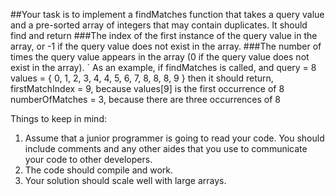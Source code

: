 ##Your task is to implement a findMatches function that takes a query value and a pre-sorted array of integers that may contain duplicates. It should find and return
###The index of the first instance of the query value in the array, or -1 if the query value does not exist in the array.
###The number of times the query value appears in the array (0 if the query value does not exist in the array).
`
As an example, if findMatches is called, and
 query = 8
values = { 0, 1, 2, 3, 4, 4, 5, 6, 7, 8, 8, 8, 9 }
then it should return,
firstMatchIndex = 9, because values[9] is the first occurrence of 8
numberOfMatches = 3, because there are three occurrences of 8

Things to keep in mind:
1. Assume that a junior programmer is going to read your code. You should include comments and any other aides that you use to communicate your code to other developers.
2. The code should compile and work.
3. Your solution should scale well with large arrays.